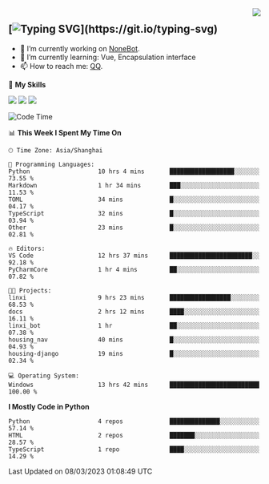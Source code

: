 <a href="#">
  <img align="right" src="https://github-readme-stats.vercel.app/api?username=mute23-code&count_private=true&show_icons=true&bg_color=15,f2f7fd,E0EAFC" />
</a>

[![Typing SVG](https://readme-typing-svg.herokuapp.com?size=25&duration=2500&color=8C43EA&vCenter=true&width=200&height=40&lines=Hi+there+%F0%9F%91%8B%F0%9F%8F%BB;I'm+mute.)](https://git.io/typing-svg)
-----


- 🔭 I’m currently working on [NoneBot](https://github.com/nonebot).
- 🌱 I’m currently learning: Vue, Encapsulation interface
- 📫 How to reach me: [QQ](http://wpa.qq.com/msgrd?v=3&uin=2740324073&site=qq&menu=yes).


🌟 **My Skills** 

![](https://img.shields.io/badge/-Python-3e74a2?style=flat-square&logo=Python&logoColor=fff)
![](https://img.shields.io/badge/-Node.js-339933?style=flat-square&logo=Node.js&logoColor=fff)
![](https://img.shields.io/badge/-Vue-4fc08d?style=flat-square&logo=Vue.js&logoColor=fff)

<!--START_SECTION:waka-->
![Code Time](http://img.shields.io/badge/Code%20Time-65%20hrs%2052%20mins-blue)

📊 **This Week I Spent My Time On** 

```text
🕑︎ Time Zone: Asia/Shanghai

💬 Programming Languages: 
Python                   10 hrs 4 mins       ██████████████████░░░░░░░   73.55 % 
Markdown                 1 hr 34 mins        ███░░░░░░░░░░░░░░░░░░░░░░   11.53 % 
TOML                     34 mins             █░░░░░░░░░░░░░░░░░░░░░░░░   04.17 % 
TypeScript               32 mins             █░░░░░░░░░░░░░░░░░░░░░░░░   03.94 % 
Other                    23 mins             █░░░░░░░░░░░░░░░░░░░░░░░░   02.81 % 

🔥 Editors: 
VS Code                  12 hrs 37 mins      ███████████████████████░░   92.18 % 
PyCharmCore              1 hr 4 mins         ██░░░░░░░░░░░░░░░░░░░░░░░   07.82 % 

🐱‍💻 Projects: 
linxi                    9 hrs 23 mins       █████████████████░░░░░░░░   68.53 % 
docs                     2 hrs 12 mins       ████░░░░░░░░░░░░░░░░░░░░░   16.11 % 
linxi_bot                1 hr                ██░░░░░░░░░░░░░░░░░░░░░░░   07.38 % 
housing_nav              40 mins             █░░░░░░░░░░░░░░░░░░░░░░░░   04.93 % 
housing-django           19 mins             █░░░░░░░░░░░░░░░░░░░░░░░░   02.34 % 

💻 Operating System: 
Windows                  13 hrs 42 mins      █████████████████████████   100.00 % 
```

**I Mostly Code in Python** 

```text
Python                   4 repos             ██████████████░░░░░░░░░░░   57.14 % 
HTML                     2 repos             ███████░░░░░░░░░░░░░░░░░░   28.57 % 
TypeScript               1 repo              ████░░░░░░░░░░░░░░░░░░░░░   14.29 % 
```




 Last Updated on 08/03/2023 01:08:49 UTC
<!--END_SECTION:waka-->
